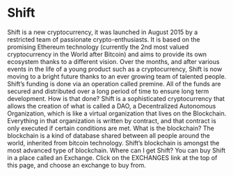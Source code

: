 # Shift
Shift is a new cryptocurrency, it was launched in August 2015 by a restricted team of passionate crypto-enthusiasts. It is based on the promising Ethereum technology (currently the 2nd most valued cryptocurrency in the World after Bitcoin) and aims to provide its own ecosystem thanks to a different vision. Over the months, and after various events in the life of a young product such as a cryptocurrency, Shift is now moving to a bright future thanks to an ever growing team of talented people.  Shift’s funding is done via an operation called premine. All of the funds are secured and distributed over a long period of time to ensure long term development. How is that done?  Shift is a sophisticated cryptocurrency that allows the creation of what is called a DAO, a Decentralized Autonomous Organization, which is like a virtual organization that lives on the Blockchain. Everything in that organization is written by contract, and that contract is only executed if certain conditions are met. What is the blockchain?  The blockchain is a kind of database shared between all people around the world, inherited from bitcoin technology. Shift’s blockchain is amongst the most advanced type of blockchain. Where can I get Shift?  You can buy Shift in a place called an Exchange. Click on the EXCHANGES link at the top of this page, and choose an exchange to buy from.
